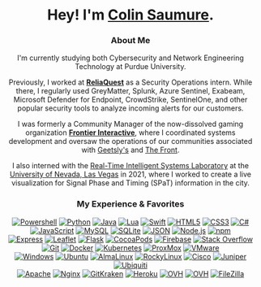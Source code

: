 <div align="center">
  
  # Hey! I'm [Colin Saumure](https://github.com/CyberSamurai0)</a>.
  ### **About Me**
  
  I'm currently studying both Cybersecurity and Network Engineering Technology at Purdue University.

  Previously, I worked at **[ReliaQuest](https://reliaquest.com/)** as a Security Operations intern. While there, I regularly used GreyMatter, Splunk, Azure Sentinel, Exabeam, Microsoft Defender for Endpoint, CrowdStrike, SentinelOne, and other popular security tools to analyze incoming alerts for our customers.

  I was formerly a Community Manager of the now-dissolved gaming organization **[Frontier Interactive](https://web.archive.org/web/20231217223334/https://geetslys.net/)**, where I coordinated systems development and oversaw the operations of our communities associated with [Geetsly's](https://www.youtube.com/channel/UC8gT5G2ktLGoHlLm33EwOsA) and [The Front](https://www.youtube.com/channel/UCFHhnyA9HGtBxGhtMQ_FEpQ).

  I also interned with the [Real-Time Intelligent Systems Laboratory](http://rtis.oit.unlv.edu/) at the [University of Nevada, Las Vegas](https://www.unlv.edu/) in 2021, where I worked to create a live visualization for Signal Phase and Timing (SPaT) information in the city.
  
  ### **My Experience & Favorites**
  
  <a href="https://docs.microsoft.com/en-us/powershell/">
    <img src="https://img.shields.io/badge/-PowerShell-5391FE?style=flat&logo=powershell&logoColor=white" alt="Powershell" /></a>
  <a href="https://www.python.org/">
    <img src="https://img.shields.io/badge/-Python-3776AB?style=flat&logo=python&logoColor=white" alt="Python" /></a>
  <a href="https://www.java.com/en/">
    <img src="https://img.shields.io/badge/-Java-007396?style=flat&logo=oracle&logoColor=white" alt="Java" /></a>
  <a href="https://www.lua.org/">
    <img src="https://img.shields.io/badge/-Lua-2C2D72?style=flat&logo=python&logoColor=white" alt="Lua" /></a>
  <a href="https://developer.apple.com/swift/">
    <img src="https://img.shields.io/badge/-Swift-FA7343?style=flat&logo=swift&logoColor=white" alt="Swift" /></a>
  <a href="https://developer.mozilla.org/en-US/docs/Web/HTML">
    <img src="https://img.shields.io/badge/-HTML5-E34F26?style=flat&logo=html5&logoColor=white" alt="HTML5" /></a>
  <a href="https://developer.mozilla.org/en-US/docs/Web/CSS">
    <img src="https://img.shields.io/badge/-CSS3-1572B6?style=flat&logo=css3&logoColor=white" alt="CSS3" /></a>
  <a href="https://learn.microsoft.com/en-us/dotnet/csharp/">
    <img src="https://img.shields.io/badge/-C%23-512BD4?style=flat&logo=csharp&logoColor=white" alt="C#" /></a>
  <br>
  <a href="https://www.javascript.com/">
    <img src="https://img.shields.io/badge/-JavaScript-black?style=flat&logo=javascript&logoColor=#F7DF1E" alt="JavaScript" /></a>
  <a href="https://www.mysql.com/">
    <img src="https://img.shields.io/badge/-MySQL-4479A1?style=flat&logo=mysql&logoColor=white" alt="MySQL" /></a>
  <a href="https://www.sqlite.org/">
    <img src="https://img.shields.io/badge/-SQLite-003B57?style=flat&logo=sqlite&logoColor=white" alt="SQLite" /></a>
  <a href="https://www.json.org/">
    <img src="https://img.shields.io/badge/-JSON-black?style=flat&logo=json&logoColor=white" alt="JSON" /></a>
  <a href="https://nodejs.org/en/">
    <img src="https://img.shields.io/badge/-Node.js-339933?style=flat&logo=Node.js&logoColor=white" alt="Node.js" /></a>
  <a href="https://www.npmjs.com/">
    <img src="https://img.shields.io/badge/-npm-CB3837?style=flat&logo=npm&logoColor=white" alt="npm" /></a>
  <br>
  <a href="https://expressjs.com/">
    <img src="https://img.shields.io/badge/-Express-black?style=flat&logo=express&logoColor=white" alt="Express" /></a>
  <a href="https://leafletjs.com/">
    <img src="https://img.shields.io/badge/-Leaflet-199900?style=flat&logo=leaflet&logoColor=white" alt="Leaflet" /></a>
  <a href="https://flask.palletsprojects.com/">
    <img src="https://img.shields.io/badge/-Flask-black?style=flat&logo=flask&logoColor=white" alt="Flask" /></a>
  <a href="https://cocoapods.org/">
    <img src="https://img.shields.io/badge/-CocoaPods-EE3322?style=flat&logo=cocoapods&logoColor=white" alt="CocoaPods" /></a>
  <a href="https://firebase.google.com/">
    <img src="https://img.shields.io/badge/-Firebase-black?style=flat&logo=firebase&logoColor=FFCA28" alt="Firebase" /></a>
  <a href="https://stackoverflow.com/">
    <img src="https://img.shields.io/badge/-Stack_Overflow-F58025?style=flat&logo=stackoverflow&logoColor=white" alt="Stack Overflow" /></a>
  <br>
  <a href="https://git-scm.com/">
    <img src="https://img.shields.io/badge/-Git-F05032?style=flat&logo=git&logoColor=white" alt="Git" /></a>
  <a href="https://www.docker.com/">
    <img src="https://img.shields.io/badge/-Docker-46a2f1?style=flat&logo=docker&logoColor=white" alt="Docker" /></a>
  <a href="https://kubernetes.io/">
    <img src="https://img.shields.io/badge/-Kubernetes-326CE5?style=flat&logo=kubernetes&logoColor=white" alt="Kubernetes" /></a>
  <a href="https://proxmox.com/">
    <img src="https://img.shields.io/badge/-ProxMox-E57000?style=flat&logo=proxmox&logoColor=white" alt="ProxMox" /></a>
  <a href="https://www.vmware.com/">
    <img src="https://img.shields.io/badge/-VMware-607078?style=flat&logo=vmware&logoColor=white" alt="VMware" /></a>
  <br>
  <a href="https://www.microsoft.com/en-us/windows/">
    <img src="https://img.shields.io/badge/-Windows-0078D6?style=flat&logo=windows&logoColor=white" alt="Windows" /></a>
  <a href="https://ubuntu.com/">
    <img src="https://img.shields.io/badge/-Ubuntu-E95420?style=flat&logo=ubuntu&logoColor=white" alt="Ubuntu" /></a>
  <a href="https://almalinux.org/">
    <img src="https://img.shields.io/badge/-AlmaLinux-000000?style=flat&logo=almalinux&logoColor=white" alt="AlmaLinux" /></a>
  <a href="https://rockylinux.org/">
    <img src="https://img.shields.io/badge/-RockyLinux-10B981?style=flat&logo=rockylinux&logoColor=white" alt="RockyLinux" /></a>
  <a href="https://www.cisco.com/">
    <img src="https://img.shields.io/badge/-Cisco-1BA0D7?style=flat&logo=cisco&logoColor=white" alt="Cisco" /></a>
  <a href="https://www.juniper.net/us/en.html">
    <img src="https://img.shields.io/badge/-Juniper-84B135?style=flat&logo=junipernetworks&logoColor=white" alt="Juniper" /></a>
  <a href="https://www.ui.com/">
    <img src="https://img.shields.io/badge/-Ubiquiti-0559C9?style=flat&logo=ubiquiti&logoColor=white" alt="Ubiquiti" /></a>
  <br>
  <a href="https://www.apache.org/">
    <img src="https://img.shields.io/badge/-Apache-D22128?style=flat&logo=apache&logoColor=white" alt="Apache" /></a>
  <a href="https://www.nginx.com/">
    <img src="https://img.shields.io/badge/-Nginx-009639?style=flat&logo=nginx&logoColor=white" alt="Nginx" /></a>
  <a href="https://www.gitkraken.com/">
    <img src="https://img.shields.io/badge/-GitKraken-179287?style=flat&logo=gitkraken&logoColor=white" alt="GitKraken" /></a>
  <a href="https://www.heroku.com/">
    <img src="https://img.shields.io/badge/-Heroku-430098?style=flat&logo=heroku&logoColor=white" alt="Heroku" /></a>
  <a href="https://us.ovhcloud.com/">
    <img src="https://img.shields.io/badge/-OVH-123F6D?style=flat&logo=ovh&logoColor=white" alt="OVH" /></a>
 <a href="https://www.vultr.com/">
    <img src="https://img.shields.io/badge/-Vultr-007BFC?style=flat&logo=vultr&logoColor=white" alt="OVH" /></a>
  <a href="https://filezilla-project.org/">
    <img src="https://img.shields.io/badge/-FileZilla-BF0000?style=flat&logo=filezilla&logoColor=white" alt="FileZilla" /></a>
</div>
